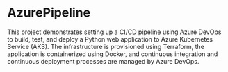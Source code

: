 # AzurePipeline
This project demonstrates setting up a CI/CD pipeline using Azure DevOps to build, test, and deploy a Python web application to Azure Kubernetes Service (AKS). The infrastructure is provisioned using Terraform, the application is containerized using Docker, and continuous integration and continuous deployment processes are managed by Azure DevOps.
